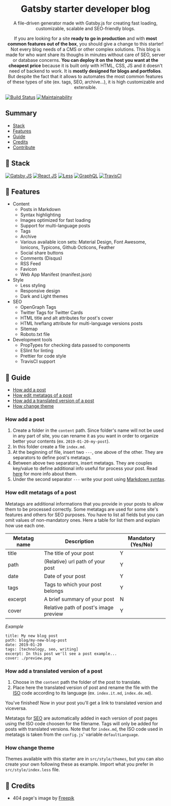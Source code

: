 <p align="center">
    <h1 align="center">Gatsby starter developer blog</h1>
    <p align="center">A file-driven generator made with Gatsby.js for creating fast loading, customizable, scalable and SEO-friendly blogs.</p>
    <p align="center">If you are looking for a site <strong>ready to go in production</strong> and with <strong>most common features out of the box</strong>, you should give a change to this starter! Not every blog needs of a CMS or other complex solutions. This blog is made for who want share its thoughs in minutes without care of SEO, server or database concerns. <strong>You can deploy it on the host you want at the cheapest price</strong> because it is built only with HTML, CSS, JS and it doesn't need of backend to work. It is <strong>mostly designed for blogs and portfolios</strong>. But despite the fact that it allows to automates the most common features of these types of site (ex. tags, SEO, archive...), it is high customizable and extensible.</p>
</p>

[![Build Status](https://travis-ci.org/lgcolella/gatsby-starter-developer-blog.svg?branch=master)](https://travis-ci.org/lgcolella/gatsby-starter-developer-blog)
[![Maintainability](https://api.codeclimate.com/v1/badges/a682a525a8c3f78b625f/maintainability)](https://codeclimate.com/github/lgcolella/gatsby-starter-developer-blog/maintainability)

## Summary

- [Stack](#-stack)
- [Features](#-features)
- [Guide](#-guide)
- [Credits](#-credits)
- [Contribute](#-how-contribute)

## 🔧 Stack

[![Gatsby JS](https://github.com/lgcolella/gatsby-starter-blog/raw/master/repository/gatsby.png 'Gatsby JS')](https://www.gatsbyjs.org/)
[![React JS](https://github.com/lgcolella/gatsby-starter-blog/raw/master/repository/react.png 'React JS')](https://reactjs.org/)
[![Less](https://github.com/lgcolella/gatsby-starter-blog/raw/master/repository/less.png 'Less')](http://lesscss.org/)
[![GraphQL](https://github.com/lgcolella/gatsby-starter-blog/raw/master/repository/graphql.png 'GraphQL')](https://graphql.org/)
[![TravisCI](https://github.com/lgcolella/gatsby-starter-blog/raw/master/repository/travis.png 'TravisCI')](https://travis-ci.org/)

## 🔌 Features

- Content
  - Posts in Markdown
  - Syntax highlighting
  - Images optimized for fast loading
  - Support for multi-language posts
  - Tags
  - Archive
  - Various available icon sets: Material Design, Font Awesome, Ionicons, Typicons, Github Octicons, Feather
  - Social share buttons
  - Comments (Disqus)
  - RSS Feed
  - Favicon
  - Web App Manifest (manifest.json)
- Style
  - Less styling
  - Responsive design
  - Dark and Light themes
- SEO
  - OpenGraph Tags
  - Twitter Tags for Twitter Cards
  - HTML title and alt attributes for post's cover
  - HTML hreflang attribute for multi-language versions posts
  - Sitemap
  - Roboto.txt file
- Development tools
  - PropTypes for checking data passed to components
  - ESlint for linting
  - Prettier for code style
  - TravisCI support

## 📓 Guide

- [How add a post](#How-add-a-post)
- [How edit metatags of a post](#How-edit-metatags-of-a-post)
- [How add a translated version of a post](#How-add-a-translated-version-of-a-post)
- [How change theme](#how-change-theme)

### How add a post

1. Create a folder in the `content` path. Since folder's name will not be used in any part of site, you can rename it as you want in order to organize better your contents (ex. `2019-01-20-my-post`).
2. In this folder create a file `index.md`.
3. At the beginning of file, insert two `---`, one above of the other. They are separators to define post's metatags.
4. Between above two separators, insert metatags. They are couples key/value to define additional info useful for process your post. Read [here](#How-edit-metatags-of-a-post) for more info about them.
5. Under the second separator `---` write your post using [Markdown syntax](https://help.github.com/articles/basic-writing-and-formatting-syntax/).

### How edit metatags of a post

Metatags are additional informations that you provide in your posts to allow them to be processed correctly.
Some metatags are used for some site's features and others for SEO purposes. You have to list all fields but you can omit values of non-mandatory ones.
Here a table for list them and explain how use each one.

| **Metatag name** | **Description**                       | **Mandatory (Yes/No)** |
| ---------------- | ------------------------------------- | ---------------------- |
| title            | The title of your post                | Y                      |
| path             | (Relative) url path of your post      | Y                      |
| date             | Date of your post                     | Y                      |
| tags             | Tags to which your post belongs       | Y                      |
| excerpt          | A brief summary of your post          | N                      |
| cover            | Relative path of post's image preview | Y                      |

_Example_

```
title: My new blog post
path: blog/my-new-blog-post
date: 2019-01-20
tags: [technology, seo, writing]
excerpt: In this post we'll see a post example...
cover: ./preview.png
```

### How add a translated version of a post

1. Choose in the `content` path the folder of the post to translate.
2. Place here the translated version of post and rename the file with the [ISO](https://en.wikipedia.org/wiki/List_of_ISO_639-1_codes) code according to its language (ex. `index.it.md`, `index.de.md`).

You've finished! Now in your post you'll get a link to translated version and viceversa.

Metatags for [SEO](https://support.google.com/webmasters/answer/189077) are automatically added in each version of post pages using the ISO code choosen for the filename. Tags will only be added for posts with translated versions.
Note that for `index.md`, the ISO code used in metatags is taken from the `config.js`' variable `defaultLanguage`.

### How change theme

Themes available with this starter are in `src/style/themes`, but you can also create your own following these as example. Import what you prefer in `src/style/index.less` file.

## 📃 Credits

- 404 page's image by [Freepik](https://www.freepik.com/free-vector/404-error-web-template-with-bored-cat_2234126.htm)

